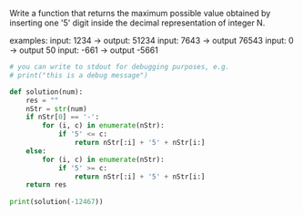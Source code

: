 Write a function that returns the maximum possible value obtained by inserting one '5' digit inside the decimal representation of integer N.

examples:
input: 1234 -> output: 51234
input: 7643 -> output 76543
input: 0 -> output 50
input: -661 -> output -5661
```python
# you can write to stdout for debugging purposes, e.g.
# print("this is a debug message")

def solution(num):
    res = ""
    nStr = str(num)
    if nStr[0] == '-':
        for (i, c) in enumerate(nStr):
            if '5' <= c:
                return nStr[:i] + '5' + nStr[i:]
    else:
        for (i, c) in enumerate(nStr):
            if '5' >= c:
                return nStr[:i] + '5' + nStr[i:]
    return res
    
print(solution(-12467))
```